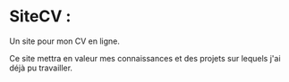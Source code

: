 # SiteCV :
Un site pour mon CV en ligne.

Ce site mettra en valeur mes connaissances et des projets sur lequels j'ai déjà pu travailler.
